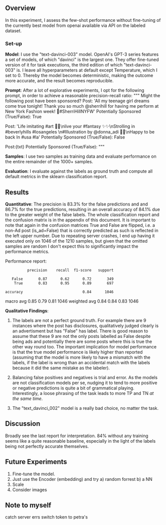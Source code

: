 ## Overview
In this experiment, I assess the few-shot performance without fine-tuning of the currently best model from openai available via API on the labeled dataset.

### Set-up
**Model**: I use the "text-davinci-003" model. OpenAI's GPT-3 series features a set of models, of which "davinci" is the largest one. They offer fine-tuned version of it for task executions, the third edition of which "text-davinci-003" is. I leave all hyperparameters at default except Temperature, which I set to 0. Thereby the model becomes deterministic, making the outcome more accurate, and the result becomes reproducible.

**Prompt**: After a lot of explorative experiments, I opt for the following prompt, in order to achieve a reasonable precision-recall ratio:
"""
Might the following post have been sponsored? 
 Post: 'All my teenage girl dreams come true tonight! Thank you so much @sherrihill for having me perform at New York Fashion week! 🖤#SherriHillNYFW'
 Potentially Sponsored (True/False): True
 
 Post: 'Life imitating #art 🎨🎨\nlive your #fantasy ✨✨\nStrolling in #beverlyhills #losangeles \n#Illustration by @donna_adi 🎨🎨\nHappy to be back In #usa #la'
 Potentially Sponsored (True/False): False
 
 Post:{txt}
 Potentially Sponsored (True/False): 
"""

**Samples**: I use two samples as training data and evaluate performance on the entire remainder of the 1000+ samples. 

**Evaluation**: I evaluate against the labels as ground truth and compute all default metrics in the sklearn classification report.

## Results
**Quantitative**: The precision is 83.3% for the false predictions and and 86.7% for the true predictions, resulting in an overall accuracy of 84.1% due to the greater weight of the false labels. The whole classification report and the confusion matrix is in the appendix of this document. It is important to note that again in the confusion matrices True and False are flipped, i.e. a non-Ad post (is_ad=False) that is correctly predicted as such is reflected in the left upper number.
Due to repeating server crashes, I end up having it executed only on 1046 of the 1210 samples, but given that the omitted samples are random I don't expect this to significantly impact the performance metrics.

Performance report:

              precision    recall  f1-score   support

       False       0.87      0.62      0.72       349
        True       0.83      0.95      0.89       697

    accuracy                           0.84      1046
   macro avg       0.85      0.79      0.81      1046
weighted avg       0.84      0.84      0.83      1046

**Qualitative Findings**:
1. The labels are not a perfect ground truth. For example there are 9 instances where the post has disclosures, qualitatively judged clearly is an advertisment but has "False" has label. There is good reason to assume that these 9 are not the only posts labelled as False despite being ads and potentially there are some posts where this is true the other way round too. The important implication for model performance is that the true model performance is likely higher than reported (assuming that the model is more likely to have a mismatch with the labels, if the label is wrong than an accidental match with the labels because it did the same mistake as the labeler).

2. Balancing false positives and negatives is trial and error. As the models are not classification models per se, nudging it to tend to more positive or negative predictions is quite a bit of grammatical playing. Interestingly, a loose phrasing of the task leads to more TP and TN _at the same time_.

3. The "text_davinci_002" model is a really bad choice, no matter the task.

## Discussion
Broadly see the last report for interpretation. 84% without any training seems like a quite reasonable baseline, especially in the light of the labels being not perfectly accurate themselves.

## Future Experiments
1. Fine-tune the model.
2. Just use the Encoder (embedding) and try a) random forrest b) a NN
3. Scale
4. Consider images

## Note to myself
catch server errs
switch token to petra's

